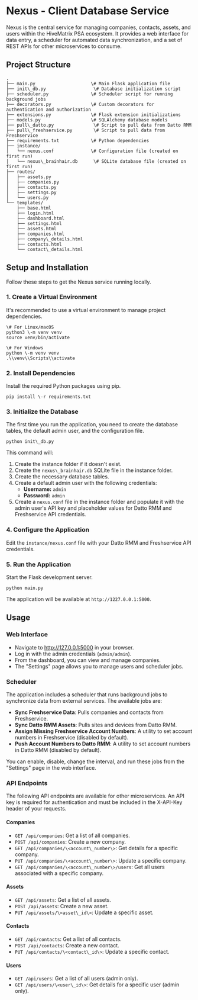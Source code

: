 # **Nexus \- Client Database Service**

Nexus is the central service for managing companies, contacts, assets, and users within the HiveMatrix PSA ecosystem. It provides a web interface for data entry, a scheduler for automated data synchronization, and a set of REST APIs for other microservices to consume.

## **Project Structure**
```
.  
├── main.py                     \# Main Flask application file  
├── init\_db.py                  \# Database initialization script  
├── scheduler.py                \# Scheduler script for running background jobs  
├── decorators.py               \# Custom decorators for authentication and authorization  
├── extensions.py               \# Flask extension initializations  
├── models.py                   \# SQLAlchemy database models  
├── pull\_datto.py               \# Script to pull data from Datto RMM  
├── pull\_freshservice.py        \# Script to pull data from Freshservice  
├── requirements.txt            \# Python dependencies  
├── instance/  
│   └── nexus.conf              \# Configuration file (created on first run)  
│   └── nexus\_brainhair.db      \# SQLite database file (created on first run)  
├── routes/  
│   ├── assets.py  
│   ├── companies.py  
│   ├── contacts.py  
│   ├── settings.py  
│   └── users.py  
└── templates/  
    ├── base.html  
    ├── login.html  
    ├── dashboard.html  
    ├── settings.html  
    ├── assets.html  
    ├── companies.html  
    ├── company\_details.html  
    ├── contacts.html  
    └── contact\_details.html
```

## **Setup and Installation**

Follow these steps to get the Nexus service running locally.

### **1\. Create a Virtual Environment**

It's recommended to use a virtual environment to manage project dependencies.

```
\# For Linux/macOS  
python3 \-m venv venv  
source venv/bin/activate

\# For Windows  
python \-m venv venv  
.\\venv\\Scripts\\activate
```

### **2\. Install Dependencies**

Install the required Python packages using pip.

```
pip install \-r requirements.txt
```

### **3\. Initialize the Database**

The first time you run the application, you need to create the database tables, the default admin user, and the configuration file.

```
python init\_db.py
```

This command will:

1. Create the instance folder if it doesn't exist.
2. Create the `nexus\_brainhair.db` SQLite file in the instance folder.
3. Create the necessary database tables.
4. Create a default admin user with the following credentials:
   * **Username:** `admin`
   * **Password:** `admin`
5. Create a `nexus.conf` file in the instance folder and populate it with the admin user's API key and placeholder values for Datto RMM and Freshservice API credentials.

### **4\. Configure the Application**

Edit the `instance/nexus.conf` file with your Datto RMM and Freshservice API credentials.

### **5\. Run the Application**

Start the Flask development server.

```
python main.py
```

The application will be available at `http://1227.0.0.1:5000`.

## **Usage**

### **Web Interface**

* Navigate to http://127.0.0.1:5000 in your browser.
* Log in with the admin credentials (`admin/admin`).
* From the dashboard, you can view and manage companies.
* The "Settings" page allows you to manage users and scheduler jobs.

### **Scheduler**

The application includes a scheduler that runs background jobs to synchronize data from external services. The available jobs are:

* **Sync Freshservice Data**: Pulls companies and contacts from Freshservice.
* **Sync Datto RMM Assets**: Pulls sites and devices from Datto RMM.
* **Assign Missing Freshservice Account Numbers**: A utility to set account numbers in Freshservice (disabled by default).
* **Push Account Numbers to Datto RMM**: A utility to set account numbers in Datto RMM (disabled by default).

You can enable, disable, change the interval, and run these jobs from the "Settings" page in the web interface.

### **API Endpoints**

The following API endpoints are available for other microservices. An API key is required for authentication and must be included in the X-API-Key header of your requests.

#### **Companies**

* `GET /api/companies`: Get a list of all companies.
* `POST /api/companies`: Create a new company.
* `GET /api/companies/\<account\_number\>`: Get details for a specific company.
* `PUT /api/companies/\<account\_number\>`: Update a specific company.
* `GET /api/companies/\<account\_number\>/users`: Get all users associated with a specific company.

#### **Assets**

* `GET /api/assets`: Get a list of all assets.
* `POST /api/assets`: Create a new asset.
* `PUT /api/assets/\<asset\_id\>`: Update a specific asset.

#### **Contacts**

* `GET /api/contacts`: Get a list of all contacts.
* `POST /api/contacts`: Create a new contact.
* `PUT /api/contacts/\<contact\_id\>`: Update a specific contact.

#### **Users**

* `GET /api/users`: Get a list of all users (admin only).
* `GET /api/users/\<user\_id\>`: Get details for a specific user (admin only).
